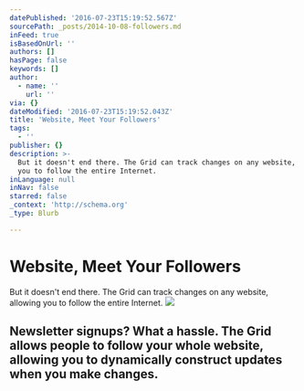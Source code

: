 ```yaml
---
datePublished: '2016-07-23T15:19:52.567Z'
sourcePath: _posts/2014-10-08-followers.md
inFeed: true
isBasedOnUrl: ''
authors: []
hasPage: false
keywords: []
author:
  - name: ''
    url: ''
via: {}
dateModified: '2016-07-23T15:19:52.043Z'
title: 'Website, Meet Your Followers'
tags:
  - ''
publisher: {}
description: >-
  But it doesn't end there. The Grid can track changes on any website, allowing
  you to follow the entire Internet.
inLanguage: null
inNav: false
starred: false
_context: 'http://schema.org'
_type: Blurb

---
```

# Website, Meet Your Followers

But it doesn't end there. The Grid can track changes on any website, allowing you to follow the entire Internet.
![](https://imgflo.herokuapp.com/graph/vahj1ThiexotieMo/0800c12de613e0fa2db626d2d5d2b751/croprotate.png?cropheight=10880&cropwidth=16384&degrees=0&input=https%3A%2F%2Fs3-us-west-2.amazonaws.com%2Fthe-grid-img%2Fp%2F4be38dc0452924fda29c7dfb06b28cb8e3f8fb74.png&x=0&y=0)

## Newsletter signups? What a hassle. The Grid allows people to follow your whole website, allowing you to dynamically construct updates when you make changes.